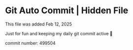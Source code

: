 # Git Auto Commit | Hidden File

This file was added Feb 12, 2025

Just for fun and keeping my daily git commit active 🤪

commit number: 499504
